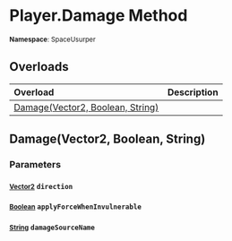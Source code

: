 # Player.Damage Method

<small>**Namespace**: SpaceUsurper</small>

## Overloads

<div markdown="1" class="member-table">

| Overload | Description |
| :------- | ----------- |
| [Damage(Vector2, Boolean, String)](#Vector2_Boolean_String_) |  | 

</div>

## Damage(Vector2, Boolean, String)
### Parameters
#### <small>[Vector2](https://docs.unity3d.com/ScriptReference/Vector2.html)</small> `direction`

#### <small>[Boolean](https://docs.microsoft.com/en-us/dotnet/api/system.boolean?view=netframework-4.5)</small> `applyForceWhenInvulnerable`

#### <small>[String](https://docs.microsoft.com/en-us/dotnet/api/system.string?view=netframework-4.5)</small> `damageSourceName`

